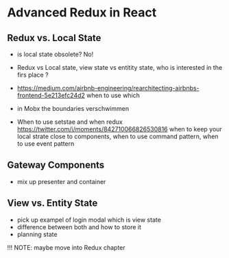 # Advanced Redux in React

## Redux vs. Local State

- is local state obsolete? No!

- Redux vs Local state, view state vs entitity state, who is interested in the firs place ?
- https://medium.com/airbnb-engineering/rearchitecting-airbnbs-frontend-5e213efc24d2 when to use which

- in Mobx the boundaries verschwimmen

- When to use setstae and when redux https://twitter.com/i/moments/842710066826530816 when to keep your local strate close to components, when to use command pattern, when to use event pattern

## Gateway Components

- mix up presenter and container

## View vs. Entity State

- pick up exampel of login modal which is view state
- difference between both and how to store it
- planning state

!!! NOTE: maybe move into Redux chapter